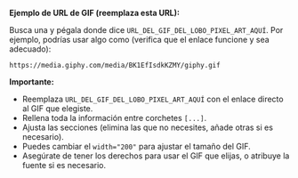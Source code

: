 
**Ejemplo de URL de GIF (reemplaza esta URL):**

Busca una y pégala donde dice `URL_DEL_GIF_DEL_LOBO_PIXEL_ART_AQUÍ`. Por ejemplo, podrías usar algo como (verifica que el enlace funcione y sea adecuado):

`https://media.giphy.com/media/BK1EfIsdkKZMY/giphy.gif`

**Importante:**

*   Reemplaza `URL_DEL_GIF_DEL_LOBO_PIXEL_ART_AQUÍ` con el enlace directo al GIF que elegiste.
*   Rellena toda la información entre corchetes `[...]`.
*   Ajusta las secciones (elimina las que no necesites, añade otras si es necesario).
*   Puedes cambiar el `width="200"` para ajustar el tamaño del GIF.
*   Asegúrate de tener los derechos para usar el GIF que elijas, o atribuye la fuente si es necesario.
